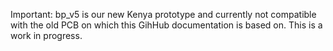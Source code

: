 ﻿Important: bp_v5 is our new Kenya prototype and currently not compatible with the old PCB on which this GihHub documentation is based on. This is a work in progress.